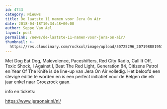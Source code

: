 ```yaml
---
id: 4743
category: Nieuws
title: De laatste 11 namen voor Jera On Air
date: 2018-04-18T10:34:48+00:00
author: Seppe Van Ael
layout: post
permalink: /news/de-laatste-11-namen-voor-jera-on-air/
thumbnail: >-
  https://res.cloudinary.com/rockxxl/image/upload/30725296_2071988819510337_1365159697245536256_n.png
---
```

Met Dog Eat Dog, Malevolence, Paceshifters, Red City Radio, Call It Off, Toxic Shock, I Against I, Beat The Red Light, Generation 84, Citizens Patrol en Year Of The Knife is de line-up van Jera On Air volledig. Het beloofd een stevige editie te worden en is een perfect initiatief voor de Belgen die elk jaar enkel naar Groezrock gaan.

info en tickets:

https://www.jeraonair.nl/nl/